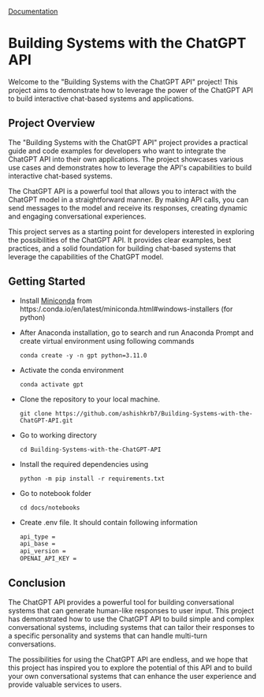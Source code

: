 [Documentation](https://ashishkrb7.github.io/Building-Systems-with-the-ChatGPT-API/)

# Building Systems with the ChatGPT API

Welcome to the "Building Systems with the ChatGPT API" project! This project aims to demonstrate how to leverage the power of the ChatGPT API to build interactive chat-based systems and applications.

## Project Overview

The "Building Systems with the ChatGPT API" project provides a practical guide and code examples for developers who want to integrate the ChatGPT API into their own applications. The project showcases various use cases and demonstrates how to leverage the API's capabilities to build interactive chat-based systems.

The ChatGPT API is a powerful tool that allows you to interact with the ChatGPT model in a straightforward manner. By making API calls, you can send messages to the model and receive its responses, creating dynamic and engaging conversational experiences.

This project serves as a starting point for developers interested in exploring the possibilities of the ChatGPT API. It provides clear examples, best practices, and a solid foundation for building chat-based systems that leverage the capabilities of the ChatGPT model.

## Getting Started

- Install [Miniconda](https://repo.anaconda.com/miniconda/Miniconda3-py310_23.3.1-0-Windows-x86_64.exe) from https:/.conda.io/en/latest/miniconda.html#windows-installers (for python)

- After Anaconda installation, go to search and run Anaconda Prompt and create virtual environment using following commands

    `conda create -y -n gpt python=3.11.0`

- Activate the conda environment

    `conda activate gpt`
    
- Clone the repository to your local machine. 

    `git clone https://github.com/ashishkrb7/Building-Systems-with-the-ChatGPT-API.git` 

- Go to working directory

    `cd Building-Systems-with-the-ChatGPT-API`

- Install the required dependencies using 

    `python -m pip install -r requirements.txt`

- Go to notebook folder

    `cd docs/notebooks`

- Create .env file. It should contain following information

    ```txt
    api_type = 
    api_base = 
    api_version = 
    OPENAI_API_KEY = 
    ```

## Conclusion
 
The ChatGPT API provides a powerful tool for building conversational systems that can generate human-like responses to user input. This project has demonstrated how to use the ChatGPT API to build simple and complex conversational systems, including systems that can tailor their responses to a specific personality and systems that can handle multi-turn conversations.

The possibilities for using the ChatGPT API are endless, and we hope that this project has inspired you to explore the potential of this API and to build your own conversational systems that can enhance the user experience and provide valuable services to users.
